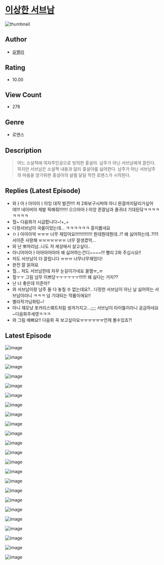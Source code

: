 # [이상한 서브남](https://comic.naver.com/challenge/list?titleId=811272)
![thumbnail](https://image-comic.pstatic.net/user_contents_data/challenge_comic/2023/05/25/154764/upload_3545002931188478306_480x623.jpeg)

## Author
- [유별라](https://comic.naver.com/artistTitle?id=154764)

## Rating
- 10.00

## View Count
- 278

## Genre
- 로맨스

## Description
> 어느 소설책에 여자주인공으로 빙의한 홍설아. 남주가 아닌 서브남에게 끌린다. 하지만 서브남은 소설책 내용과 달리 홍설아를 싫어한다. 남주가 아닌 서브남주의 마음을 얻기위한 홍설아의 설렘 달달 작전 로맨스가 시작된다.

## Replies (Latest Episode)
- 와ㅏ아ㅏ아이이ㅣ이잉 대작 발견!!!! 저 2화보구시퍼여 아니 완결까지달리거싶어여!!! 네이버야 제발 픽해줘!!!!!!! 으으아아ㅏ아앙 존잘남과 졸귀녀 기대된닼ㅋㅋㅋㅋㅋㅋㅋㅋ
- 헐~ 다음화가 시급합니다~!+_+
- 다정서브남이 국룰이었는데... ㅋㅋㅋㅋㅋㅋ 흥미롭네요
- ㅇㅏ아아아악 ㅠㅠㅠ 너무 재밌어요!!!!!!!!!!!!!! 뭔데뭔데뭔데..!? 왜 싫어하는데..?!11 서이준 사랑해 ㅠㅠㅠㅠㅠㅠㅠ 너무 잘생겼억...
- 와 난 뽀까리남..나도 저 세상에서 살고싶다..
- 아니어아아ㅏ아아아아아아 왜 싫어하는건디~~~~!!! 빨리 2화 주십시요!!
- 저도 서브남이 더 끌립니다 ㅠㅠㅠ 너무너무재밌다!
- 완전 잘 읽혀요
- 헐... 저도 서브남한테 자꾸 눈길이가네요 꿀잼ㅠ_ㅠ
- 헐ㅜㅜ 그림 넘무 이쁘당ㅜㅜㅜㅜㅜㅜ!!!!!! 왜 싫다는 거지??
- 난 너 좋은데 이준아?
- 와 서브남이랑 남주 둘 다 놓칠 수 없는데요?.. 다정한 서브남이 아닌 날 싫어하는 서브남이라니 ㅋㅋㅋ 넘 기대되는 작품이에요!!
- 별라작가님화팅~!
- 아니 쟤모냥 포카리스웨트처럼 생겨가지고...;;;; 서브남이 타이틀이라니 궁금하네요~다음화주세영ㅋㅋㅋ
- 와 그림 예뻐요!! 다음화 꼭 보고싶아요ㅠㅠㅠㅠㅠㅠ언제 볼수있죠?!

## Latest Episode
![image](https://image-comic.pstatic.net/user_contents_data/challenge_comic/2023/05/25/154764/upload_3558468448968717104.jpeg)

![image](https://image-comic.pstatic.net/user_contents_data/challenge_comic/2023/05/25/154764/upload_3546693765259539557.jpeg)

![image](https://image-comic.pstatic.net/user_contents_data/challenge_comic/2023/05/25/154764/upload_7162239866891612980.jpeg)

![image](https://image-comic.pstatic.net/user_contents_data/challenge_comic/2023/05/25/154764/upload_3918747647945749091.jpeg)

![image](https://image-comic.pstatic.net/user_contents_data/challenge_comic/2023/05/25/154764/upload_3545234735572935523.jpeg)

![image](https://image-comic.pstatic.net/user_contents_data/challenge_comic/2023/05/25/154764/upload_3617623487997502262.jpeg)

![image](https://image-comic.pstatic.net/user_contents_data/challenge_comic/2023/05/25/154764/upload_7305737327759079479.jpeg)

![image](https://image-comic.pstatic.net/user_contents_data/challenge_comic/2023/05/25/154764/upload_3618986664127377458.jpeg)

![image](https://image-comic.pstatic.net/user_contents_data/challenge_comic/2023/05/25/154764/upload_3991649645492265829.jpeg)

![image](https://image-comic.pstatic.net/user_contents_data/challenge_comic/2023/05/25/154764/upload_7377287831429853237.jpeg)

![image](https://image-comic.pstatic.net/user_contents_data/challenge_comic/2023/05/25/154764/upload_3544671798524196920.jpeg)

![image](https://image-comic.pstatic.net/user_contents_data/challenge_comic/2023/05/25/154764/upload_7076903677133415731.jpeg)

![image](https://image-comic.pstatic.net/user_contents_data/challenge_comic/2023/05/25/154764/upload_3474072139724894566.jpeg)

![image](https://image-comic.pstatic.net/user_contents_data/challenge_comic/2023/05/25/154764/upload_7291435790199239736.jpeg)

![image](https://image-comic.pstatic.net/user_contents_data/challenge_comic/2023/05/25/154764/upload_7363438409511417136.jpeg)

![image](https://image-comic.pstatic.net/user_contents_data/challenge_comic/2023/05/25/154764/upload_3919931783350990901.jpeg)

![image](https://image-comic.pstatic.net/user_contents_data/challenge_comic/2023/05/25/154764/upload_7089899900969759078.jpeg)

![image](https://image-comic.pstatic.net/user_contents_data/challenge_comic/2023/05/25/154764/upload_3690247120039863865.jpeg)

![image](https://image-comic.pstatic.net/user_contents_data/challenge_comic/2023/05/25/154764/upload_4121187711123140917.jpeg)

![image](https://image-comic.pstatic.net/user_contents_data/challenge_comic/2023/05/25/154764/upload_4122259739255518769.jpeg)

![image](https://image-comic.pstatic.net/user_contents_data/challenge_comic/2023/05/25/154764/upload_3617908261425406566.jpeg)

![image](https://image-comic.pstatic.net/user_contents_data/challenge_comic/2023/05/25/154764/upload_7233402656790755684.jpeg)

![image](https://image-comic.pstatic.net/user_contents_data/challenge_comic/2023/05/25/154764/upload_7377234165763289701.jpeg)
